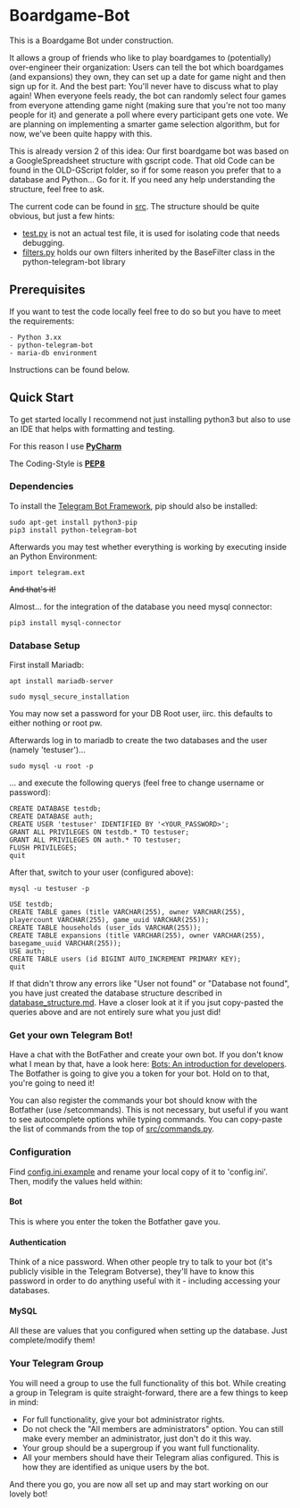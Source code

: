 # Boardgame-Bot

This is a Boardgame Bot under construction.

It allows a group of friends who like to play boardgames to (potentially) over-engineer their organization: Users can tell the bot which boardgames (and expansions) they own, they can set up a date for game night and then sign up for it. And the best part: You'll never have to discuss what to play again! When everyone feels ready, the bot can randomly select four games from everyone attending game night (making sure that you're not too many people for it) and generate a poll where every participant gets one vote.
We are planning on implementing a smarter game selection algorithm, but for now, we've been quite happy with this.

This is already version 2 of this idea: Our first boardgame bot was based on a GoogleSpreadsheet structure with gscript code. That old Code can be found in the OLD-GScript folder, so if for some reason you prefer that to a database and Python... Go for it. If you need any help understanding the structure, feel free to ask.

The current code can be found in [src](src/). The structure should be quite obvious, but just a few hints:

* [test.py](src/test.py) is not an actual test file, it is used for isolating code that needs debugging.
* [filters.py](src/filters.py) holds our own filters inherited by the BaseFilter class in the python-telegram-bot library

## Prerequisites

If you want to test the code locally feel free to do so but you have to meet the requirements:

    - Python 3.xx 
    - python-telegram-bot
    - maria-db environment

Instructions can be found below.

## Quick Start 

To get started locally I recommend not just installing python3
but also to use an IDE that helps with formatting and testing.

For this reason I use [**PyCharm**](https://www.jetbrains.com/pycharm/)

The Coding-Style is [**PEP8**](https://www.python.org/dev/peps/pep-0008/)

### Dependencies

To install the [Telegram Bot Framework](https://python-telegram-bot.org/), pip should also be installed:

```shell
sudo apt-get install python3-pip
pip3 install python-telegram-bot
```

Afterwards you may test whether everything is working by executing inside an Python Environment:

``` Shell
import telegram.ext
```

~~And that's it!~~

Almost... for the integration of the database you need mysql connector:
```
pip3 install mysql-connector
```
### Database Setup

First install Mariadb:

```apt install mariadb-server``` 

```sudo mysql_secure_installation```

You may now set a password for your DB Root user,
 iirc. this defaults to either nothing or root pw.
 
Afterwards log in to mariadb to create the two databases and the user (namely 'testuser')...

```sudo mysql -u root -p```

... and execute the following querys (feel free to change username or password):

```
CREATE DATABASE testdb;
CREATE DATABASE auth;
CREATE USER 'testuser' IDENTIFIED BY '<YOUR_PASSWORD>';
GRANT ALL PRIVILEGES ON testdb.* TO testuser;
GRANT ALL PRIVILEGES ON auth.* TO testuser;
FLUSH PRIVILEGES;
quit
```  
After that, switch to your user (configured above):

```mysql -u testuser -p```

```
USE testdb;
CREATE TABLE games (title VARCHAR(255), owner VARCHAR(255), playercount VARCHAR(255), game_uuid VARCHAR(255));
CREATE TABLE households (user_ids VARCHAR(255));
CREATE TABLE expansions (title VARCHAR(255), owner VARCHAR(255), basegame_uuid VARCHAR(255));
USE auth;
CREATE TABLE users (id BIGINT AUTO_INCREMENT PRIMARY KEY);
quit
```
If that didn't throw any errors like "User not found" or "Database not found", you have just created the database structure described in [database_structure.md](database_structure.md).
Have a closer look at it if you jsut copy-pasted the queries above and are not entirely sure what you just did!

### Get your own Telegram Bot!

Have a chat with the BotFather and create your own bot. 
If you don't know what I mean by that, have a look here: [Bots: An introduction for developers](https://core.telegram.org/bots#botfather).
The Botfather is going to give you a token for your bot. Hold on to that, you're going to need it!

You can also register the commands your bot should know with the Botfather (use /setcommands). This is not necessary, but useful if you want to see autocomplete options while typing commands. You can copy-paste the list of commands from the top of [src/commands.py](src/commands.py).

### Configuration

Find [config.ini.example](config.ini.example) and rename your local copy of it to 'config.ini'. 
Then, modify the values held within:

#### Bot
This is where you enter the token the Botfather gave you.

#### Authentication
Think of a nice password. When other people try to talk to your bot (it's publicly visible in the Telegram Botverse), they'll have to know this password in order to do anything useful with it - including accessing your databases.

#### MySQL
All these are values that you configured when setting up the database. Just complete/modify them!

### Your Telegram Group
You will need a group to use the full functionality of this bot. While creating a group in Telegram is quite straight-forward, there are a few things to keep in mind:

* For full functionality, give your bot administrator rights.
* Do not check the "All members are administrators" option. You can still make every member an administrator, just don't do it this way.
* Your group should be a supergroup if you want full functionality. 
* All your members should have their Telegram alias configured. This is how they are identified as unique users by the bot.

And there you go, you are now all set up and may start working on our lovely bot!
